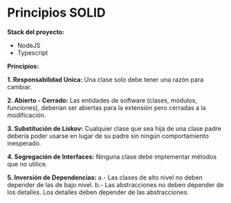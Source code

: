Principios SOLID
=====

**Stack del proyecto:**
* NodeJS
* Typescript

**Principios:**

**1. Responsabilidad Unica:**
Una clase solo debe tener una razón para cambiar.

**2. Abierto - Cerrado:**
Las entidades de software (clases, módulos, funciones), deberían ser abiertas para la extensión pero cerradas a la modificación.

**3. Substitución de Liskov:**
Cualquier clase que sea hija de una clase padre debería poder usarse en lugar de su padre sin ningún comportamiento inesperado.

**4. Segregación de Interfaces:**
Ninguna clase debe implementar métodos que no utilice.

**5. Inversión de Dependencias:**
a.- Las clases de alto nivel no deben depender de las de bajo nivel.
b.- Las abstracciones no deben depender de los detalles. Los detalles deben depender de las abstracciones.
